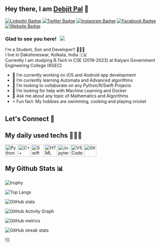 ## Hey there, I am [Debjit Pal](https://www.github.com/debjitpal5040) 👋

[![Linkedin Badge](https://img.shields.io/badge/-LinkedIn-0e76a8?style=flat-square&logo=Linkedin&logoColor=white)](https://www.linkedin.com/in/debjit-pal-539214192)
[![Twitter Badge](https://img.shields.io/badge/-Twitter-00acee?style=flat-square&logo=Twitter&logoColor=white)](https://twitter.com/debjitpal5040)
[![Instagram Badge](https://img.shields.io/badge/-Instagram-e4405f?style=flat-square&logo=Instagram&logoColor=white)](https://www.instagram.com/debjitpal5040)
[![Facebook Badge](https://img.shields.io/badge/-facebook-1778F2?style=flat-square&logo=facebook&logoColor=white)](https://www.facebook.com/debjit.pal.18847)
[![Website Badge](https://img.shields.io/badge/Website-3b5998?style=flat-square&logo=google-chrome&logoColor=white)](https://debjitpal5040.github.io)

### Glad to see you here! &nbsp; ![](https://komarev.com/ghpvc/?username=debjitpal5040&color=blueviolet&label=PROFILE+VIEWS&style=plastic)
I'm a Student, Son and Developer!! 👨🏻‍💻 <br>
I live in Dakshineswar, Kolkata, India 🇮🇳 <br>
Currently I am studying B.Tech in CSE (2019-2023) at Kalyani Government Engineering College (KGEC)
- 🔭 I’m currently working on iOS and Android app development 
- 🌱 I’m currently learning Automata and Advanced algorithms
- 👯 I’m looking to collaborate on any Python/R/Swift Projects
- 🤔 I’m looking for help with Machine Learning and Docker
- 💬 Ask me about any topic of Mathematics and Algorithms
- ⚡ Fun fact: My hobbies are swimming, cooking and playing cricket
## Let's Connect 🤝



## My daily used techs 👨🏻‍💻 

<img align="left" alt="Python" width="40px" src="https://cdn.worldvectorlogo.com/logos/python-5.svg"/>
<img align="left" alt="C++" width="40px" src="https://seeklogo.com/images/C/c-logo-43CE78FF9C-seeklogo.com.png"/>
<img align="left" alt="Swift" width="40px" src="https://seeklogo.com/images/S/swift-logo-E9182990F5-seeklogo.com.png"/>
<img align="left" alt="HTML" width="40px" src="https://seeklogo.com/images/H/html5-without-wordmark-color-logo-14D252D878-seeklogo.com.png"/>
<img align="left" alt="Jupyter-Notebook" width="40px" src="https://seeklogo.com/images/J/jupyter-logo-A91705F539-seeklogo.com.png"/>
<img align="left" alt="VSCode" width="40px" src="https://seeklogo.com/images/V/visual-studio-code-logo-449D71944F-seeklogo.com.png"/>
<img align="left" alt="Git" width="40px" src="https://seeklogo.com/images/G/git-logo-CD8D6F1C09-seeklogo.com.png"/>
<br><br>

## My Github Stats 📊

![trophy](https://github-profile-trophy.vercel.app/?username=debjitpal5040)

![Top Langs](https://github-readme-stats.vercel.app/api/top-langs/?username=debjitpal5040&theme=radical&layout=compact)

![GitHub stats](https://github-readme-stats.vercel.app/api?username=debjitpal5040&show_icons=true&theme=radical)  

![GitHub Activity Graph](https://activity-graph.herokuapp.com/graph?username=debjitpal5040)  

![GitHub metrics](https://metrics.lecoq.io/debjitpal5040)  

![GitHub streak stats](https://github-readme-streak-stats.herokuapp.com/?user=debjitpal5040&theme=radical)  

![]



